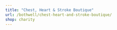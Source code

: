 ```yaml
---
title: "Chest, Heart & Stroke Boutique"
url: /bothwell/chest-heart-and-stroke-boutique/
shop: charity
---
```

